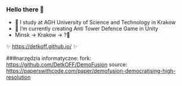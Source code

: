 ### Hello there 👋
- 🔭 I study at AGH University of Science and Technology in Krakow
- 🌱 I’m currently creating Anti Tower Defence Game in Unity
- Minsk -> Krakow -> ?🤔

✨ https://detkoff.github.io/ ✨

###narzędzia informatyczne:
fork: https://github.com/DetkOFF/DemoFusion
source: https://paperswithcode.com/paper/demofusion-democratising-high-resolution
<!--
**DetkOFF/DetkOFF** is a ✨ _special_ ✨ repository because its `README.md` (this file) appears on your GitHub profile.

Here are some ideas to get you started:

- 🔭 I’m currently working on ...
- 🌱 I’m currently learning ...
- 👯 I’m looking to collaborate on ...
- 🤔 I’m looking for help with ...
- 💬 Ask me about ...
- 📫 How to reach me: ...
- 😄 Pronouns: ...
- ⚡ Fun fact: ...
-->

